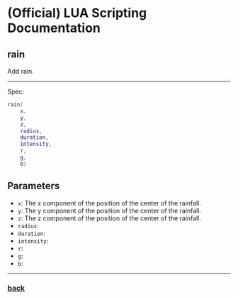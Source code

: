 
# (Official) LUA Scripting Documentation

## rain

Add rain.

___

Spec:

```lua
rain(
	x,
	y,
	z,
	radius,
	duration,
	intensity,
	r,
	g,
	b)
```

## Parameters

- `x`: The x component of the position of the center of the rainfall.
- `y`: The y component of the position of the center of the rainfall.
- `z`: The z component of the position of the center of the rainfall.
- `radius`: 
- `duration`: 
- `intensity`: 
- `r`: 
- `g`: 
- `b`: 

___

### [back](../weather)
